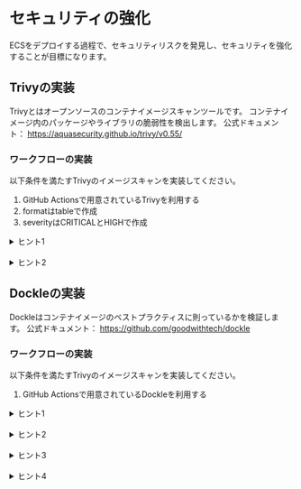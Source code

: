 # セキュリティの強化

ECSをデプロイする過程で、セキュリティリスクを発見し、セキュリティを強化することが目標になります。

## Trivyの実装

Trivyとはオープンソースのコンテナイメージスキャンツールです。
コンテナイメージ内のパッケージやライブラリの脆弱性を検出します。
公式ドキュメント：
<https://aquasecurity.github.io/trivy/v0.55/>

### ワークフローの実装

以下条件を満たすTrivyのイメージスキャンを実装してください。

1. GitHub Actionsで用意されているTrivyを利用する
2. formatはtableで作成
3. severityはCRITICALとHIGHで作成

<details><summary>ヒント1</summary>

runを使ったコマンド実行ではなく、usesを使ったワークフローを実装します。

</details>

<br>

<details><summary>ヒント2</summary>

公式のリポジトリを確認する
<https://github.com/aquasecurity/trivy-action>

</details>

## Dockleの実装

Dockleはコンテナイメージのベストプラクティスに則っているかを検証します。
公式ドキュメント：
<https://github.com/goodwithtech/dockle>

### ワークフローの実装

以下条件を満たすTrivyのイメージスキャンを実装してください。

1. GitHub Actionsで用意されているDockleを利用する

<details><summary>ヒント1</summary>

runを使ったコマンド実行ではなく、usesを使ったワークフローを実装します。

</details>

<br>

<details><summary>ヒント2</summary>

公式のリポジトリを確認する
<https://github.com/goodwithtech/dockle-action>

</details>

<br>

<details><summary>ヒント3</summary>

Actions中に発生したエラーを確認して、Dockerfileを修正してください。

</details>

<br>

<details><summary>ヒント4</summary>

エラー内容は以下です
```
* Use 'rm -rf /var/lib/apt/lists' after 'apt-get install|update' : RUN /bin/sh -c apt-get update && apt-get install -y     curl     gnupg     ca-certificates     lsb-release # buildkit
* Use 'rm -rf /var/lib/apt/lists' after 'apt-get install|update' : RUN /bin/sh -c apt-get update && apt-get install -y nginx # buildkit
```
`apt-get`コマンド実行後に`rm -rf /var/lib/apt/lists`を実行するようにDockerfileを修正してください。
</details>